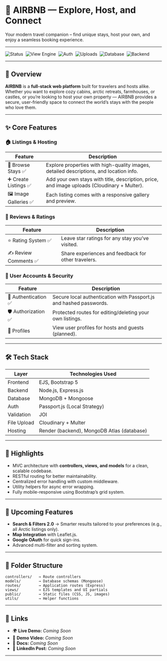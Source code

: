 # 🏡 AIRBNB — Explore, Host, and Connect  

Your modern travel companion – find unique stays, host your own, and enjoy a seamless booking experience.  

---

![Status](https://img.shields.io/badge/Status-Active%20Development-orange?style=for-the-badge)&nbsp;
![View Engine](https://img.shields.io/badge/View%20Engine-EJS-blue?style=for-the-badge)&nbsp;
![Auth](https://img.shields.io/badge/Auth-Passport.js-brightgreen?style=for-the-badge)&nbsp;
![Uploads](https://img.shields.io/badge/Uploads-Cloudinary%20+%20Multer-5DADE2?style=for-the-badge)&nbsp;
![Database](https://img.shields.io/badge/Database-MongoDB-4DB33D?style=for-the-badge)&nbsp;
![Backend](https://img.shields.io/badge/Backend-Node.js%20+%20Express.js-339933?style=for-the-badge)


---

## 🌟 Overview  
**AIRBNB** is a **full-stack web platform** built for travelers and hosts alike. Whether you want to explore cozy cabins, arctic retreats, farmhouses, or castles, or you’re looking to host your own property — AIRBNB provides a secure, user-friendly space to connect the world’s stays with the people who love them.

---

## ✨ Core Features  

### 🏠 Listings & Hosting  
| Feature | Description |
|---------|-------------|
| 📜 Browse Stays ✅ | Explore properties with high-quality images, detailed descriptions, and location info. |
| ➕ Create Listings ✅ | Add your own stays with title, description, price, and image uploads (Cloudinary + Multer). |
| 🖼 Image Galleries ✅ | Each listing comes with a responsive gallery and preview. |

### 💬 Reviews & Ratings  
| Feature | Description |
|---------|-------------|
| ⭐ Rating System ✅ | Leave star ratings for any stay you’ve visited. |
| ✍ Review Comments ✅ | Share experiences and feedback for other travelers. |

### 👤 User Accounts & Security  
| Feature | Description |
|---------|-------------|
| 🔐 Authentication ✅ | Secure local authentication with Passport.js and hashed passwords. |
| 🛡 Authorization ✅ | Protected routes for editing/deleting your own listings. |
| 💼 Profiles | View user profiles for hosts and guests (planned). |

---

## 🛠 Tech Stack  

| Layer      | Technologies Used |
|------------|-------------------|
| Frontend   | EJS, Bootstrap 5 |
| Backend    | Node.js, Express.js |
| Database   | MongoDB + Mongoose |
| Auth       | Passport.js (Local Strategy) |
| Validation | JOI |
| File Upload| Cloudinary + Multer |
| Hosting    | Render (backend), MongoDB Atlas (database) |

---

## 🚀 Highlights  
- MVC architecture with **controllers, views, and models** for a clean, scalable codebase.  
- RESTful routing for better maintainability.  
- Centralized error handling with custom middleware.  
- Utility helpers for async error wrapping.  
- Fully mobile-responsive using Bootstrap’s grid system.  

---

## 🔮 Upcoming Features  
- **Search & Filters 2.0** → Smarter results tailored to your preferences (e.g., all Arctic listings only).  
- **Map Integration** with Leaflet.js.  
- **Google OAuth** for quick sign-ins.  
- Advanced multi-filter and sorting system.  

---

## 📂 Folder Structure  
```
controllers/   → Route controllers  
models/        → Database schemas (Mongoose)  
routes/        → Application routes (Express)  
views/         → EJS templates and UI partials  
public/        → Static files (CSS, JS, images)  
utils/         → Helper functions  
```

---


## 🔗 Links  
- 🌍 **Live Demo:** _Coming Soon_  
- 🎥 **Demo Video:** _Coming Soon_  
- 📄 **Docs:** _Coming Soon_  
- 💼 **LinkedIn Post:** _Coming Soon_  

---



